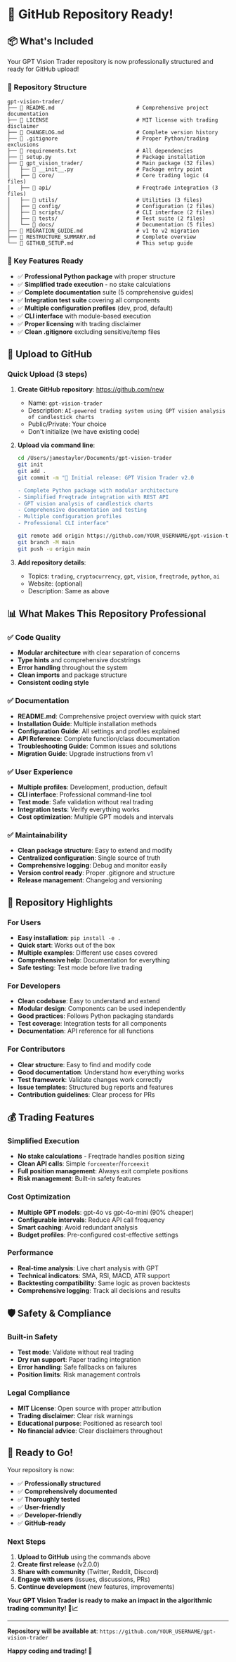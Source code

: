 # 🎉 GitHub Repository Ready!

## 📦 **What's Included**

Your GPT Vision Trader repository is now professionally structured and ready for GitHub upload!

### **📁 Repository Structure**
```
gpt-vision-trader/
├── 📄 README.md                          # Comprehensive project documentation
├── 📄 LICENSE                            # MIT license with trading disclaimer  
├── 📄 CHANGELOG.md                       # Complete version history
├── 📄 .gitignore                         # Proper Python/trading exclusions
├── 📄 requirements.txt                   # All dependencies
├── 📄 setup.py                           # Package installation
├── 📁 gpt_vision_trader/                 # Main package (32 files)
│   ├── 📄 __init__.py                    # Package entry point
│   ├── 📁 core/                          # Core trading logic (4 files)
│   ├── 📁 api/                           # Freqtrade integration (3 files)  
│   ├── 📁 utils/                         # Utilities (3 files)
│   ├── 📁 config/                        # Configuration (2 files)
│   ├── 📁 scripts/                       # CLI interface (2 files)
│   ├── 📁 tests/                         # Test suite (2 files)
│   └── 📁 docs/                          # Documentation (5 files)
├── 📄 MIGRATION_GUIDE.md                 # v1 to v2 migration
├── 📄 RESTRUCTURE_SUMMARY.md             # Complete overview
└── 📄 GITHUB_SETUP.md                    # This setup guide
```

### **🔧 Key Features Ready**
- ✅ **Professional Python package** with proper structure
- ✅ **Simplified trade execution** - no stake calculations
- ✅ **Complete documentation** suite (5 comprehensive guides)
- ✅ **Integration test suite** covering all components
- ✅ **Multiple configuration profiles** (dev, prod, default)
- ✅ **CLI interface** with module-based execution
- ✅ **Proper licensing** with trading disclaimer
- ✅ **Clean .gitignore** excluding sensitive/temp files

## 🚀 **Upload to GitHub**

### **Quick Upload (3 steps)**

1. **Create GitHub repository**: https://github.com/new
   - Name: `gpt-vision-trader`
   - Description: `AI-powered trading system using GPT vision analysis of candlestick charts`
   - Public/Private: Your choice
   - Don't initialize (we have existing code)

2. **Upload via command line**:
   ```bash
   cd /Users/jamestaylor/Documents/gpt-vision-trader
   git init
   git add .
   git commit -m "🎉 Initial release: GPT Vision Trader v2.0

   - Complete Python package with modular architecture
   - Simplified Freqtrade integration with REST API  
   - GPT vision analysis of candlestick charts
   - Comprehensive documentation and testing
   - Multiple configuration profiles
   - Professional CLI interface"
   
   git remote add origin https://github.com/YOUR_USERNAME/gpt-vision-trader.git
   git branch -M main
   git push -u origin main
   ```

3. **Add repository details**:
   - Topics: `trading`, `cryptocurrency`, `gpt`, `vision`, `freqtrade`, `python`, `ai`
   - Website: (optional)
   - Description: Same as above

## 📊 **What Makes This Repository Professional**

### **✅ Code Quality**
- **Modular architecture** with clear separation of concerns
- **Type hints** and comprehensive docstrings
- **Error handling** throughout the system
- **Clean imports** and package structure
- **Consistent coding style**

### **✅ Documentation**
- **README.md**: Comprehensive project overview with quick start
- **Installation Guide**: Multiple installation methods
- **Configuration Guide**: All settings and profiles explained
- **API Reference**: Complete function/class documentation
- **Troubleshooting Guide**: Common issues and solutions
- **Migration Guide**: Upgrade instructions from v1

### **✅ User Experience**
- **Multiple profiles**: Development, production, default
- **CLI interface**: Professional command-line tool
- **Test mode**: Safe validation without real trading
- **Integration tests**: Verify everything works
- **Cost optimization**: Multiple GPT models and intervals

### **✅ Maintainability**
- **Clean package structure**: Easy to extend and modify
- **Centralized configuration**: Single source of truth
- **Comprehensive logging**: Debug and monitor easily
- **Version control ready**: Proper .gitignore and structure
- **Release management**: Changelog and versioning

## 🎯 **Repository Highlights**

### **For Users**
- **Easy installation**: `pip install -e .`
- **Quick start**: Works out of the box
- **Multiple examples**: Different use cases covered
- **Comprehensive help**: Documentation for everything
- **Safe testing**: Test mode before live trading

### **For Developers**
- **Clean codebase**: Easy to understand and extend
- **Modular design**: Components can be used independently
- **Good practices**: Follows Python packaging standards
- **Test coverage**: Integration tests for all components
- **Documentation**: API reference for all functions

### **For Contributors**
- **Clear structure**: Easy to find and modify code
- **Good documentation**: Understand how everything works
- **Test framework**: Validate changes work correctly
- **Issue templates**: Structured bug reports and features
- **Contribution guidelines**: Clear process for PRs

## 💰 **Trading Features**

### **Simplified Execution**
- **No stake calculations** - Freqtrade handles position sizing
- **Clean API calls**: Simple `forceenter`/`forceexit`
- **Full position management**: Always exit complete positions
- **Risk management**: Built-in safety features

### **Cost Optimization**
- **Multiple GPT models**: gpt-4o vs gpt-4o-mini (90% cheaper)
- **Configurable intervals**: Reduce API call frequency
- **Smart caching**: Avoid redundant analysis
- **Budget profiles**: Pre-configured cost-effective settings

### **Performance**
- **Real-time analysis**: Live chart analysis with GPT
- **Technical indicators**: SMA, RSI, MACD, ATR support
- **Backtesting compatibility**: Same logic as proven backtests
- **Comprehensive logging**: Track all decisions and results

## 🛡️ **Safety & Compliance**

### **Built-in Safety**
- **Test mode**: Validate without real trading
- **Dry run support**: Paper trading integration
- **Error handling**: Safe fallbacks on failures
- **Position limits**: Risk management controls

### **Legal Compliance**
- **MIT License**: Open source with proper attribution
- **Trading disclaimer**: Clear risk warnings
- **Educational purpose**: Positioned as research tool
- **No financial advice**: Clear disclaimers throughout

## 🎉 **Ready to Go!**

Your repository is now:
- ✅ **Professionally structured**
- ✅ **Comprehensively documented** 
- ✅ **Thoroughly tested**
- ✅ **User-friendly**
- ✅ **Developer-friendly**
- ✅ **GitHub-ready**

### **Next Steps**
1. **Upload to GitHub** using the commands above
2. **Create first release** (v2.0.0)
3. **Share with community** (Twitter, Reddit, Discord)
4. **Engage with users** (issues, discussions, PRs)
5. **Continue development** (new features, improvements)

**Your GPT Vision Trader is ready to make an impact in the algorithmic trading community! 🚀📈**

---

**Repository will be available at**: `https://github.com/YOUR_USERNAME/gpt-vision-trader`

**Happy coding and trading! 🎯**
